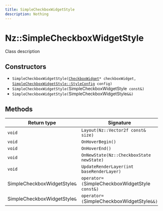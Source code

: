 ```yaml
---
title: SimpleCheckboxWidgetStyle
description: Nothing
---
```


# Nz::SimpleCheckboxWidgetStyle

Class description

## Constructors

- `SimpleCheckboxWidgetStyle(`[`CheckboxWidget`](documentation/generated/Widgets/CheckboxWidget.md)`* checkboxWidget, `[`SimpleCheckboxWidgetStyle::StyleConfig`](documentation/generated/Widgets/SimpleCheckboxWidgetStyle.StyleConfig.md)` config)`
- `SimpleCheckboxWidgetStyle(`SimpleCheckboxWidgetStyle` const&)`
- `SimpleCheckboxWidgetStyle(`SimpleCheckboxWidgetStyle`&&)`

## Methods

| Return type | Signature |
| ----------- | --------- |
| `void` | `Layout(Nz::Vector2f const& size)` |
| `void` | `OnHoverBegin()` |
| `void` | `OnHoverEnd()` |
| `void` | `OnNewState(Nz::CheckboxState newState)` |
| `void` | `UpdateRenderLayer(int baseRenderLayer)` |
| SimpleCheckboxWidgetStyle`&` | `operator=(`SimpleCheckboxWidgetStyle` const&)` |
| SimpleCheckboxWidgetStyle`&` | `operator=(`SimpleCheckboxWidgetStyle`&&)` |
